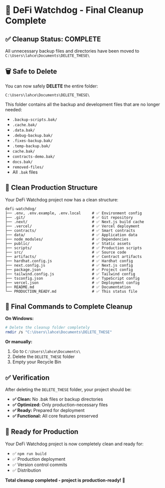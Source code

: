# 🧹 DeFi Watchdog - Final Cleanup Complete

## ✅ **Cleanup Status: COMPLETE**

All unnecessary backup files and directories have been moved to `C:\Users\lahce\Documents\DELETE_THESE\`

## 🗑️ **Safe to Delete**

You can now safely **DELETE** the entire folder:
```
C:\Users\lahce\Documents\DELETE_THESE\
```

This folder contains all the backup and development files that are no longer needed:
- `.backup-scripts.bak/`
- `.cache.bak/` 
- `.data.bak/`
- `.debug-backup.bak/`
- `.fixes-backup.bak/`
- `.temp-backup.bak/`
- `cache.bak/`
- `contracts-demo.bak/`
- `docs.bak/`
- `removed-files/`
- All `.bak` files

## 📁 **Clean Production Structure**

Your DeFi Watchdog project now has a clean structure:

```
defi-watchdog/
├── .env, .env.example, .env.local     # ✅ Environment config
├── .git/                              # ✅ Git repository
├── .next/                             # ✅ Next.js build cache
├── .vercel/                           # ✅ Vercel deployment
├── contracts/                         # ✅ Smart contracts
├── data/                              # ✅ Application data
├── node_modules/                      # ✅ Dependencies
├── public/                            # ✅ Static assets
├── scripts/                           # ✅ Production scripts
├── src/                               # ✅ Source code
├── artifacts/                         # ✅ Contract artifacts
├── hardhat.config.js                  # ✅ Hardhat config
├── next.config.js                     # ✅ Next.js config
├── package.json                       # ✅ Project config
├── tailwind.config.js                 # ✅ Tailwind config
├── tsconfig.json                      # ✅ TypeScript config
├── vercel.json                        # ✅ Deployment config
├── README.md                          # ✅ Documentation
└── PRODUCTION_READY.md                # ✅ This status file
```

## 🎯 **Final Commands to Complete Cleanup**

**On Windows:**
```bash
# Delete the cleanup folder completely
rmdir /s "C:\Users\lahce\Documents\DELETE_THESE"
```

**Or manually:**
1. Go to `C:\Users\lahce\Documents\`
2. Delete the `DELETE_THESE` folder
3. Empty your Recycle Bin

## ✅ **Verification**

After deleting the `DELETE_THESE` folder, your project should be:

- **✅ Clean:** No .bak files or backup directories
- **✅ Optimized:** Only production-necessary files
- **✅ Ready:** Prepared for deployment
- **✅ Functional:** All core features preserved

## 🚀 **Ready for Production**

Your DeFi Watchdog project is now completely clean and ready for:
- ✅ `npm run build`
- ✅ Production deployment  
- ✅ Version control commits
- ✅ Distribution

**Total cleanup completed - project is production-ready! 🎉**
